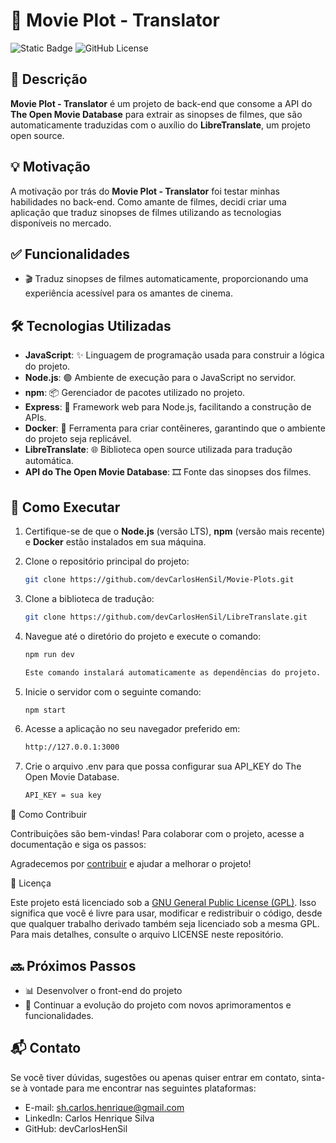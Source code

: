 # 🎥 Movie Plot - Translator

![Static Badge](https://img.shields.io/badge/DevCarlos-Movie%20Plot-purple?style=flat) ![GitHub License](https://img.shields.io/github/license/devCarlosHenSil/Movie-Plots?style=flat&color=blue)

## 📖 Descrição

**Movie Plot - Translator** é um projeto de back-end que consome a API do **The Open Movie Database** para extrair as sinopses de filmes, que são automaticamente traduzidas com o auxílio do **LibreTranslate**, um projeto open source.

## 💡 Motivação

A motivação por trás do **Movie Plot - Translator** foi testar minhas habilidades no back-end. Como amante de filmes, decidi criar uma aplicação que traduz sinopses de filmes utilizando as tecnologias disponíveis no mercado.

## ✅ Funcionalidades

- 🎬 Traduz sinopses de filmes automaticamente, proporcionando uma experiência acessível para os amantes de cinema.

## 🛠️ Tecnologias Utilizadas

- **JavaScript**: ✨ Linguagem de programação usada para construir a lógica do projeto.
- **Node.js**: 🟢 Ambiente de execução para o JavaScript no servidor.
- **npm**: 📦 Gerenciador de pacotes utilizado no projeto.
- **Express**: 🚀 Framework web para Node.js, facilitando a construção de APIs.
- **Docker**: 🐳 Ferramenta para criar contêineres, garantindo que o ambiente do projeto seja replicável.
- **LibreTranslate**: 🌐 Biblioteca open source utilizada para tradução automática.
- **API do The Open Movie Database**: 🎞️ Fonte das sinopses dos filmes.

## 🚀 Como Executar

1. Certifique-se de que o **Node.js** (versão LTS), **npm** (versão mais recente) e **Docker** estão instalados em sua máquina.

2. Clone o repositório principal do projeto:

   ```bash
   git clone https://github.com/devCarlosHenSil/Movie-Plots.git

3. Clone a biblioteca de tradução:

    ```bash
    git clone https://github.com/devCarlosHenSil/LibreTranslate.git

4. Navegue até o diretório do projeto e execute o comando:

    ```bash
    npm run dev

    Este comando instalará automaticamente as dependências do projeto.

5. Inicie o servidor com o seguinte comando:

   ```bash
   npm start

6. Acesse a aplicação no seu navegador preferido em:

   ```bash
   http://127.0.0.1:3000
   
7. Crie o arquivo .env para que possa configurar sua API_KEY do The Open Movie Database.

   ```bash
   API_KEY = sua key

🤝 Como Contribuir

Contribuições são bem-vindas! Para colaborar com o projeto, acesse a documentação e siga os passos:

Agradecemos por [contribuir](CONTRIBUTING.md) e ajudar a melhorar o projeto!

📜 Licença

Este projeto está licenciado sob a [GNU General Public License (GPL)](LICENSE.md). Isso significa que você é livre para usar, modificar e redistribuir o código, desde que qualquer trabalho derivado também seja licenciado sob a mesma GPL. Para mais detalhes, consulte o arquivo LICENSE neste repositório.

## 🔜 Próximos Passos

- 📊 Desenvolver o front-end do projeto 
- 🔧 Continuar a evolução do projeto com novos aprimoramentos e funcionalidades.  

## 📬 Contato

Se você tiver dúvidas, sugestões ou apenas quiser entrar em contato, sinta-se à vontade para me encontrar nas seguintes plataformas:

- E-mail: sh.carlos.henrique@gmail.com
- LinkedIn: Carlos Henrique Silva
- GitHub: devCarlosHenSil


